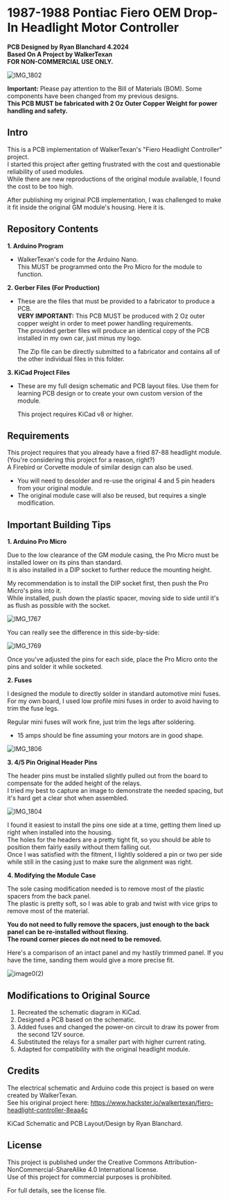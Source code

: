 # 1987-1988 Pontiac Fiero OEM Drop-In Headlight Motor Controller
**PCB Designed by Ryan Blanchard 4.2024**\
**Based On A Project by WalkerTexan**\
**FOR NON-COMMERCIAL USE ONLY.**

![IMG_1802](https://github.com/gekko3622/Fiero-Drop-In-Headlight-Module/assets/166318874/6a2a40ab-9132-47d7-b57b-6cc2eff3ec69)


**Important:** Please pay attention to the Bill of Materials (BOM). Some components have been changed from my previous designs.\
**This PCB MUST be fabricated with 2 Oz Outer Copper Weight for power handling and safety.**

## Intro

This is a PCB implementation of WalkerTexan's "Fiero Headlight Controller" project.\
I started this project after getting frustrated with the cost and questionable reliability of used modules.\
While there are new reproductions of the original module available, I found the cost to be too high.

After publishing my original PCB implementation, I was challenged to make it fit inside the original GM module's housing. Here it is.

## Repository Contents

**1. Arduino Program**
- WalkerTexan's code for the Arduino Nano.\
This MUST be programmed onto the Pro Micro for the module to function.

**2. Gerber Files (For Production)**
- These are the files that must be provided to a fabricator to produce a PCB.\
  **VERY IMPORTANT:** This PCB MUST be produced with 2 Oz outer copper weight in order to meet power handling requirements.\
  The provided gerber files will produce an identical copy of the PCB installed in my own car, just minus my logo.

  The Zip file can be directly submitted to a fabricator and contains all of the other individual files in this folder.

**3. KiCad Project Files**
- These are my full design schematic and PCB layout files. Use them for learning PCB design or to create your own custom version of the module.

  This project requires KiCad v8 or higher.


## Requirements
This project requires that you already have a fried 87-88 headlight module. (You're considering this project for a reason, right?)\
A Firebird or Corvette module of similar design can also be used.

- You will need to desolder and re-use the original 4 and 5 pin headers from your original module.
- The original module case will also be reused, but requires a single modification.

## Important Building Tips

**1. Arduino Pro Micro**

Due to the low clearance of the GM module casing, the Pro Micro must be installed lower on its pins than standard.\
It is also installed in a DIP socket to further reduce the mounting height.

My recommendation is to install the DIP socket first, then push the Pro Micro's pins into it.\
While installed, push down the plastic spacer, moving side to side until it's as flush as possible with the socket.

![IMG_1767](https://github.com/gekko3622/Fiero-Drop-In-Headlight-Module/assets/166318874/9c42af81-7d07-4925-a20f-a141f330f416)

You can really see the difference in this side-by-side:

![IMG_1769](https://github.com/gekko3622/Fiero-Drop-In-Headlight-Module/assets/166318874/6352d428-33bd-4b9d-b7db-ef6ef3529aa6)

Once you've adjusted the pins for each side, place the Pro Micro onto the pins and solder it while socketed.

**2. Fuses**

I designed the module to directly solder in standard automotive mini fuses.\
For my own board, I used low profile mini fuses in order to avoid having to trim the fuse legs.

Regular mini fuses will work fine, just trim the legs after soldering.
  - 15 amps should be fine assuming your motors are in good shape.

![IMG_1806](https://github.com/gekko3622/Fiero-Drop-In-Headlight-Module/assets/166318874/958543e4-5b49-4b0c-9f4d-40e1c9081fc3)

**3. 4/5 Pin Original Header Pins**

The header pins must be installed slightly pulled out from the board to compensate for the added height of the relays.\
I tried my best to capture an image to demonstrate the needed spacing, but it's hard get a clear shot when assembled.

![IMG_1804](https://github.com/gekko3622/Fiero-Drop-In-Headlight-Module/assets/166318874/a144d649-118f-4b21-89da-a9fdd36cd9ea)

I found it easiest to install the pins one side at a time, getting them lined up right when installed into the housing.\
The holes for the headers are a pretty tight fit, so you should be able to position them fairly easily without them falling out.\
Once I was satisfied with the fitment, I lightly soldered a pin or two per side while still in the casing just to make sure the alignment was right.

**4. Modifying the Module Case**

The sole casing modification needed is to remove most of the plastic spacers from the back panel.\
The plastic is pretty soft, so I was able to grab and twist with vice grips to remove most of the material.

**You do not need to fully remove the spacers, just enough to the back panel can be re-installed without flexing.**\
**The round corner pieces do not need to be removed.**

Here's a comparison of an intact panel and my hastily trimmed panel. If you have the time, sanding them would give a more precise fit.

![image0(2)](https://github.com/gekko3622/Fiero-Drop-In-Headlight-Module/assets/166318874/f6a0df4b-b3ae-47fe-999a-014b6f4d32a0)




## Modifications to Original Source
1. Recreated the schematic diagram in KiCad.
2. Designed a PCB based on the schematic.
3. Added fuses and changed the power-on circuit to draw its power from the second 12V source.
4. Substituted the relays for a smaller part with higher current rating.
5. Adapted for compatibility with the original headlight module.

## Credits
The electrical schematic and Arduino code this project is based on were created by WalkerTexan.\
See his original project here: https://www.hackster.io/walkertexan/fiero-headlight-controller-8eaa4c

KiCad Schematic and PCB Layout/Design by Ryan Blanchard.

## License
This project is published under the Creative Commons Attribution-NonCommercial-ShareAlike 4.0 International license.\
Use of this project for commercial purposes is prohibited.

For full details, see the license file.

